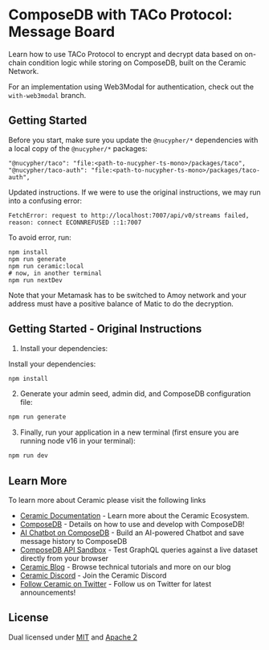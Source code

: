 # ComposeDB with TACo Protocol: Message Board

Learn how to use TACo Protocol to encrypt and decrypt data based on on-chain condition logic while storing on ComposeDB,
built on the Ceramic Network.

For an implementation using Web3Modal for authentication, check out the `with-web3modal` branch.

## Getting Started

Before you start, make sure you update the `@nucypher/*` dependencies with a local copy of the `@nucypher/*` packages:
```
"@nucypher/taco": "file:<path-to-nucypher-ts-mono>/packages/taco",
"@nucypher/taco-auth": "file:<path-to-nucypher-ts-mono>/packages/taco-auth",
```

Updated instructions. If we were to use the original instructions, we may run into a confusing error:

```
FetchError: request to http://localhost:7007/api/v0/streams failed, reason: connect ECONNREFUSED ::1:7007
```

To avoid error, run:

```
npm install
npm run generate
npm run ceramic:local
# now, in another terminal
npm run nextDev
```

Note that your Metamask has to be switched to Amoy network and your address must have
a positive balance of Matic to do the decryption.

## Getting Started - Original Instructions

1. Install your dependencies:

Install your dependencies:

```bash
npm install
```

2. Generate your admin seed, admin did, and ComposeDB configuration file:

```bash
npm run generate
```

3. Finally, run your application in a new terminal (first ensure you are running node v16 in your terminal):

```bash
npm run dev
```

## Learn More

To learn more about Ceramic please visit the following links

- [Ceramic Documentation](https://developers.ceramic.network/learn/welcome/) - Learn more about the Ceramic Ecosystem.
- [ComposeDB](https://composedb.js.org/) - Details on how to use and develop with ComposeDB!
- [AI Chatbot on ComposeDB](https://learnweb3.io/lessons/build-an-ai-chatbot-on-compose-db-and-the-ceramic-network) -
  Build an AI-powered Chatbot and save message history to ComposeDB
- [ComposeDB API Sandbox](https://composedb.js.org/sandbox) - Test GraphQL queries against a live dataset directly from
  your browser
- [Ceramic Blog](https://blog.ceramic.network/) - Browse technical tutorials and more on our blog
- [Ceramic Discord](https://discord.com/invite/ceramic) - Join the Ceramic Discord
- [Follow Ceramic on Twitter](https://twitter.com/ceramicnetwork) - Follow us on Twitter for latest announcements!

## License

Dual licensed under [MIT](LICENSE-MIT) and [Apache 2](LICENSE-APACHE)
